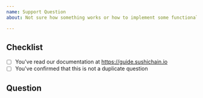 ```yaml
---
name: Support Question
about: Not sure how something works or how to implement some functionality? Ask us here! (But please check the docs first)

---
```


## Checklist
- [ ] You've read our documentation at https://guide.sushichain.io
- [ ] You've confirmed that this is not a duplicate question

## Question
<!-- Ask it! -->
